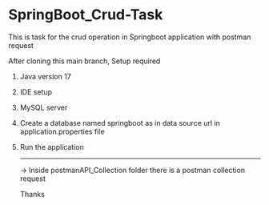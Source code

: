 # SpringBoot_Crud-Task
This is task for the crud operation in Springboot application with postman request

After cloning this main branch,
Setup required
1. Java version 17
2. IDE setup
3. MySQL server
4. Create a database named springboot as in data source url in application.properties file
5. Run the application

   ------------------------------------------------------------------------------
   -> Inside postmanAPI_Collection folder there is a postman collection request

   Thanks
